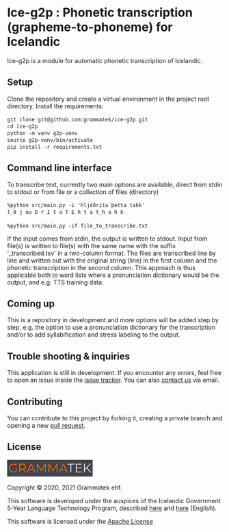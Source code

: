 # Ice-g2p : Phonetic transcription (grapheme-to-phoneme) for Icelandic

Ice-g2p is a module for automatic phonetic transcription of Icelandic.

## Setup

Clone the repository and create a virtual environment in the project root directory. Install the requirements:

    git clone git@github.com:grammatek/ice-g2p.git
	cd ice-g2p
	python -m venv g2p-venv
	source g2p-venv/bin/activate
	pip install -r requirements.txt



## Command line interface

To transcribe text, currently two main options are available, direct from stdin to stdout or from file or a collection of files (directory) 

    %python src/main.py -i 'hljóðrita þetta takk'
	l_0 j ou D r I t a T E h t a t_h a h k

	%python src/main.py -if file_to_transcribe.txt

If the input comes from stdin, the output is written to stdout. Input from file(s) is written to file(s) with the same name with the suffix '_transcribed.tsv' in a two-column format. The files are transcribed line by line and written out with the original string (line) in the first column and the phonetic transcription in the second column. This approach is thus applicable both to word lists where a pronunciation dictionary would be the output, and e.g. TTS training data.

## Coming up
This is a repository in development and more options will be added step by step, e.g. the option to use a pronunciation dictionary for the transcription and/or to add syllabification and stress labeling to the output.

## Trouble shooting & inquiries

This application is still in development. If you encounter any errors, feel free to open an issue inside the
[issue tracker](https://github.com/grammatek/ice-g2p/issues). You can also [contact us](mailto:info@grammatek.com) via email.

## Contributing

You can contribute to this project by forking it, creating a private branch and opening a new [pull request](https://github.com/grammatek/ice-g2p/pulls).  

## License

[![Grammatek](grammatek-logo-small.png)](https://www.grammatek.com)

Copyright © 2020, 2021 Grammatek ehf.

This software is developed under the auspices of the Icelandic Government 5-Year Language Technology Program, described
[here](https://www.stjornarradid.is/lisalib/getfile.aspx?itemid=56f6368e-54f0-11e7-941a-005056bc530c) and
[here](https://clarin.is/media/uploads/mlt-en.pdf) (English).

This software is licensed under the [Apache License](LICENSE)
